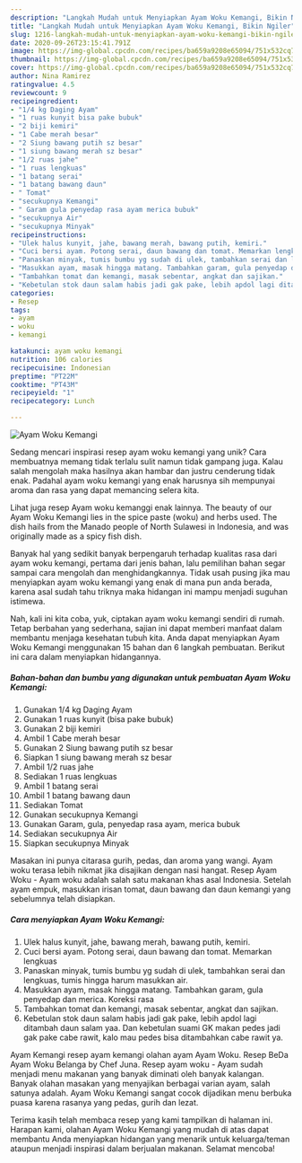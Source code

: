 ```yaml
---
description: "Langkah Mudah untuk Menyiapkan Ayam Woku Kemangi, Bikin Ngiler"
title: "Langkah Mudah untuk Menyiapkan Ayam Woku Kemangi, Bikin Ngiler"
slug: 1216-langkah-mudah-untuk-menyiapkan-ayam-woku-kemangi-bikin-ngiler
date: 2020-09-26T23:15:41.791Z
image: https://img-global.cpcdn.com/recipes/ba659a9208e65094/751x532cq70/ayam-woku-kemangi-foto-resep-utama.jpg
thumbnail: https://img-global.cpcdn.com/recipes/ba659a9208e65094/751x532cq70/ayam-woku-kemangi-foto-resep-utama.jpg
cover: https://img-global.cpcdn.com/recipes/ba659a9208e65094/751x532cq70/ayam-woku-kemangi-foto-resep-utama.jpg
author: Nina Ramirez
ratingvalue: 4.5
reviewcount: 9
recipeingredient:
- "1/4 kg Daging Ayam"
- "1 ruas kunyit bisa pake bubuk"
- "2 biji kemiri"
- "1 Cabe merah besar"
- "2 Siung bawang putih sz besar"
- "1 siung bawang merah sz besar"
- "1/2 ruas jahe"
- "1 ruas lengkuas"
- "1 batang serai"
- "1 batang bawang daun"
- " Tomat"
- "secukupnya Kemangi"
- " Garam gula penyedap rasa ayam merica bubuk"
- "secukupnya Air"
- "secukupnya Minyak"
recipeinstructions:
- "Ulek halus kunyit, jahe, bawang merah, bawang putih, kemiri."
- "Cuci bersi ayam. Potong serai, daun bawang dan tomat. Memarkan lengkuas"
- "Panaskan minyak, tumis bumbu yg sudah di ulek, tambahkan serai dan lengkuas, tumis hingga harum masukkan air."
- "Masukkan ayam, masak hingga matang. Tambahkan garam, gula penyedap dan merica. Koreksi rasa"
- "Tambahkan tomat dan kemangi, masak sebentar, angkat dan sajikan."
- "Kebetulan stok daun salam habis jadi gak pake, lebih apdol lagi ditambah daun salam yaa. Dan kebetulan suami GK makan pedes jadi gak pake cabe rawit, kalo mau pedes bisa ditambahkan cabe rawit ya."
categories:
- Resep
tags:
- ayam
- woku
- kemangi

katakunci: ayam woku kemangi 
nutrition: 106 calories
recipecuisine: Indonesian
preptime: "PT22M"
cooktime: "PT43M"
recipeyield: "1"
recipecategory: Lunch

---
```



![Ayam Woku Kemangi](https://img-global.cpcdn.com/recipes/ba659a9208e65094/751x532cq70/ayam-woku-kemangi-foto-resep-utama.jpg)

Sedang mencari inspirasi resep ayam woku kemangi yang unik? Cara membuatnya memang tidak terlalu sulit namun tidak gampang juga. Kalau salah mengolah maka hasilnya akan hambar dan justru cenderung tidak enak. Padahal ayam woku kemangi yang enak harusnya sih mempunyai aroma dan rasa yang dapat memancing selera kita.

Lihat juga resep Ayam woku kemanggi enak lainnya. The beauty of our Ayam Woku Kemangi lies in the spice paste (woku) and herbs used. The dish hails from the Manado people of North Sulawesi in Indonesia, and was originally made as a spicy fish dish.

Banyak hal yang sedikit banyak berpengaruh terhadap kualitas rasa dari ayam woku kemangi, pertama dari jenis bahan, lalu pemilihan bahan segar sampai cara mengolah dan menghidangkannya. Tidak usah pusing jika mau menyiapkan ayam woku kemangi yang enak di mana pun anda berada, karena asal sudah tahu triknya maka hidangan ini mampu menjadi suguhan istimewa.


Nah, kali ini kita coba, yuk, ciptakan ayam woku kemangi sendiri di rumah. Tetap berbahan yang sederhana, sajian ini dapat memberi manfaat dalam membantu menjaga kesehatan tubuh kita. Anda dapat menyiapkan Ayam Woku Kemangi menggunakan 15 bahan dan 6 langkah pembuatan. Berikut ini cara dalam menyiapkan hidangannya.

<!--inarticleads1-->

##### Bahan-bahan dan bumbu yang digunakan untuk pembuatan Ayam Woku Kemangi:

1. Gunakan 1/4 kg Daging Ayam
1. Gunakan 1 ruas kunyit (bisa pake bubuk)
1. Gunakan 2 biji kemiri
1. Ambil 1 Cabe merah besar
1. Gunakan 2 Siung bawang putih sz besar
1. Siapkan 1 siung bawang merah sz besar
1. Ambil 1/2 ruas jahe
1. Sediakan 1 ruas lengkuas
1. Ambil 1 batang serai
1. Ambil 1 batang bawang daun
1. Sediakan  Tomat
1. Gunakan secukupnya Kemangi
1. Gunakan  Garam, gula, penyedap rasa ayam, merica bubuk
1. Sediakan secukupnya Air
1. Siapkan secukupnya Minyak


Masakan ini punya citarasa gurih, pedas, dan aroma yang wangi. Ayam woku terasa lebih nikmat jika disajikan dengan nasi hangat. Resep Ayam Woku - Ayam woku adalah salah satu makanan khas asal Indonesia. Setelah ayam empuk, masukkan irisan tomat, daun bawang dan daun kemangi yang sebelumnya telah disiapkan. 

<!--inarticleads2-->

##### Cara menyiapkan Ayam Woku Kemangi:

1. Ulek halus kunyit, jahe, bawang merah, bawang putih, kemiri.
1. Cuci bersi ayam. Potong serai, daun bawang dan tomat. Memarkan lengkuas
1. Panaskan minyak, tumis bumbu yg sudah di ulek, tambahkan serai dan lengkuas, tumis hingga harum masukkan air.
1. Masukkan ayam, masak hingga matang. Tambahkan garam, gula penyedap dan merica. Koreksi rasa
1. Tambahkan tomat dan kemangi, masak sebentar, angkat dan sajikan.
1. Kebetulan stok daun salam habis jadi gak pake, lebih apdol lagi ditambah daun salam yaa. Dan kebetulan suami GK makan pedes jadi gak pake cabe rawit, kalo mau pedes bisa ditambahkan cabe rawit ya.


Ayam Kemangi resep ayam kemangi olahan ayam Ayam Woku. Resep BeDa Ayam Woku Belanga by Chef Juna. Resep ayam woku - Ayam sudah menjadi menu makanan yang banyak diminati oleh banyak kalangan. Banyak olahan masakan yang menyajikan berbagai varian ayam, salah satunya adalah. Ayam Woku Kemangi sangat cocok dijadikan menu berbuka puasa karena rasanya yang pedas, gurih dan lezat. 

Terima kasih telah membaca resep yang kami tampilkan di halaman ini. Harapan kami, olahan Ayam Woku Kemangi yang mudah di atas dapat membantu Anda menyiapkan hidangan yang menarik untuk keluarga/teman ataupun menjadi inspirasi dalam berjualan makanan. Selamat mencoba!
